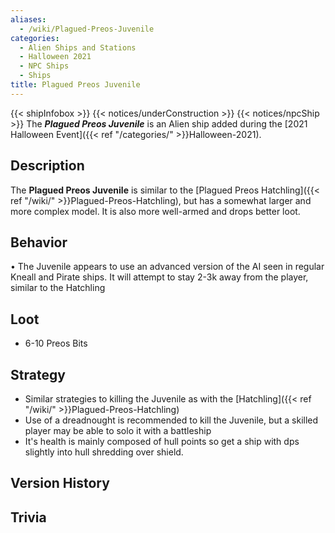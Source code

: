 ```yaml
---
aliases:
  - /wiki/Plagued-Preos-Juvenile
categories:
  - Alien Ships and Stations
  - Halloween 2021
  - NPC Ships
  - Ships
title: Plagued Preos Juvenile
---
```


{{< shipInfobox >}} {{< notices/underConstruction >}} {{< notices/npcShip >}} The **_Plagued Preos Juvenile_** is an Alien ship added during the [2021 Halloween Event]({{< ref "/categories/" >}}Halloween-2021).

## Description

The **Plagued Preos Juvenile** is similar to the [Plagued Preos Hatchling]({{< ref "/wiki/" >}}Plagued-Preos-Hatchling), but has a somewhat larger and more complex model. It is also more well-armed and drops better loot.

## Behavior

• The Juvenile appears to use an advanced version of the AI seen in regular Kneall and Pirate ships. It will attempt to stay 2-3k away from the player, similar to the Hatchling

## Loot

- 6-10 Preos Bits

## Strategy

- Similar strategies to killing the Juvenile as with the [Hatchling]({{< ref "/wiki/" >}}Plagued-Preos-Hatchling)
- Use of a dreadnought is recommended to kill the Juvenile, but a skilled player may be able to solo it with a battleship
- It's health is mainly composed of hull points so get a ship with dps slightly into hull shredding over shield.

## Version History

## Trivia
